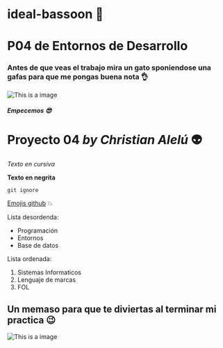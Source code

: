 # ideal-bassoon 💖
# P04 de Entornos de Desarrollo

### Antes de que veas el trabajo mira un gato sponiendose una gafas para que me pongas buena nota 👌

![This is a image](http://68.media.tumblr.com/b7807a5df1d434aa2909e26b241b3dac/tumblr_oheq6ilCdj1urlrpuo1_500.gif)

#### **_Empecemos 😎_**
# Proyecto 04 _by Christian Alelú_ 	👽

_Texto en cursiva_

**Texto en negrita**

````
git ignore
````
[Emojis github](https://gist.github.com/rxaviers/7360908) 💥

Lista desordenda:

- Programación
- Entornos
- Base de datos

Lista ordenada:

1. Sistemas Informaticos
2. Lenguaje de marcas
3. FOL

## Un memaso para que te diviertas al terminar mi practica 😉

![This is a image](https://img.wattpad.com/208120825cc2288ba0c43aace25f16f4936195bd/68747470733a2f2f73332e616d617a6f6e6177732e636f6d2f776174747061642d6d656469612d736572766963652f53746f7279496d6167652f6e58324d3542375a5a546d3247773d3d2d3337333835373530362e313461343434306133616438336436643931343539313538343833302e6a7067?s=fit&w=720&h=720)


